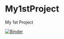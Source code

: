 # My1stProject
My 1st Project

[![Binder](https://mybinder.org/badge_logo.svg)](https://mybinder.org/v2/gh/chrishsh/My1stProject/HEAD?urlpath=https%3A%2F%2Fgithub.com%2Fchrishsh%2FMy1stProject%2Fblob%2Fmain%2Fzillow-prop-analysis.ipynb)
